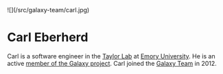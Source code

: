 <div class='right'>![](/src/galaxy-team/carl.jpg)</div>

# Carl Eberherd

Carl is a software engineer in the [Taylor Lab](http://bx.mathcs.emory.edu/) at [Emory University](http://emory.edu/). He is an active [member of the Galaxy project](/src/galaxy-team/index.md). Carl joined the [Galaxy Team](/src/galaxy-team/index.md) in 2012.
